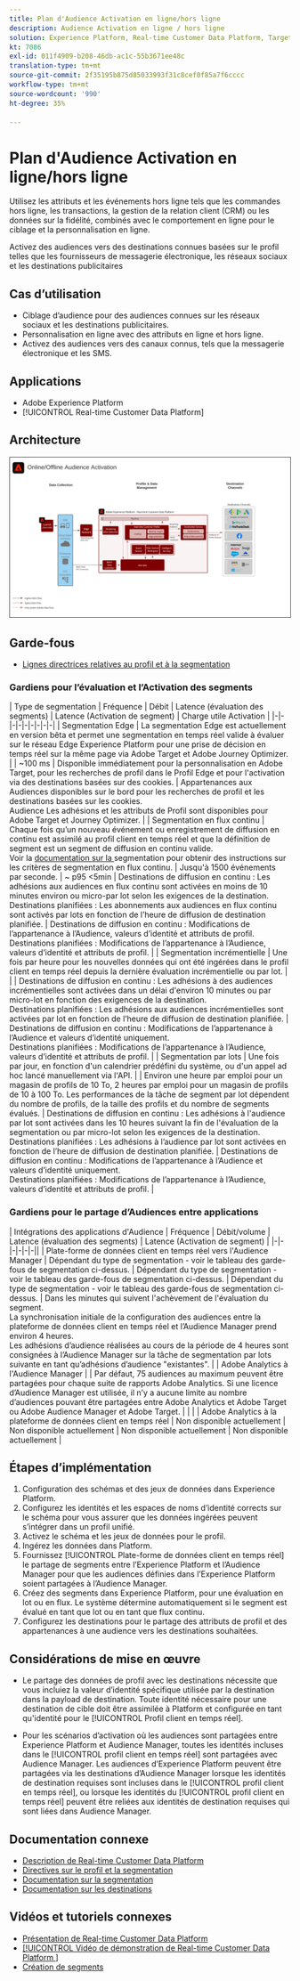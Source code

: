 ```yaml
---
title: Plan d'Audience Activation en ligne/hors ligne
description: Audience Activation en ligne / hors ligne
solution: Experience Platform, Real-time Customer Data Platform, Target, Audience Manager, Analytics, Experience Cloud Services, Data Collection
kt: 7086
exl-id: 011f4909-b208-46db-ac1c-55b3671ee48c
translation-type: tm+mt
source-git-commit: 2f35195b875d85033993f31c8cef0f85a7f6cccc
workflow-type: tm+mt
source-wordcount: '990'
ht-degree: 35%

---
```


# Plan d&#39;Audience Activation en ligne/hors ligne

Utilisez les attributs et les événements hors ligne tels que les commandes hors ligne, les transactions, la gestion de la relation client (CRM) ou les données sur la fidélité, combinés avec le comportement en ligne pour le ciblage et la personnalisation en ligne.

Activez des audiences vers des destinations connues basées sur le profil telles que les fournisseurs de messagerie électronique, les réseaux sociaux et les destinations publicitaires

## Cas d’utilisation

* Ciblage d’audience pour des audiences connues sur les réseaux sociaux et les destinations publicitaires.
* Personnalisation en ligne avec des attributs en ligne et hors ligne.
* Activez des audiences vers des canaux connus, tels que la messagerie électronique et les SMS.

## Applications

* Adobe Experience Platform
* [!UICONTROL Real-time Customer Data Platform]

## Architecture

<img src="assets/onoff.svg" alt="Architecture de référence pour le plan directeur des Audiences Activation en ligne/hors ligne" style="border:1px solid #4a4a4a" />

## Garde-fous

* [Lignes directrices relatives au profil et à la segmentation](https://experienceleague.adobe.com/docs/experience-platform/profile/guardrails.html?lang=fr)

### Gardiens pour l’évaluation et l’Activation des segments

| Type de segmentation | Fréquence | Débit | Latence (évaluation des segments) | Latence (Activation de segment) | Charge utile Activation |
|-|-|-|-|-|-|-|-|-|
| Segmentation Edge | La segmentation Edge est actuellement en version bêta et permet une segmentation en temps réel valide à évaluer sur le réseau Edge Experience Platform pour une prise de décision en temps réel sur la même page via Adobe Target et Adobe Journey Optimizer. |  | ~100 ms | Disponible immédiatement pour la personnalisation en Adobe Target, pour les recherches de profil dans le Profil Edge et pour l&#39;activation via des destinations basées sur des cookies. | Appartenances aux Audiences disponibles sur le bord pour les recherches de profil et les destinations basées sur les cookies.<br>Audience Les adhésions et les attributs de Profil sont disponibles pour Adobe Target et Journey Optimizer.  |
| Segmentation en flux continu | Chaque fois qu’un nouveau événement ou enregistrement de diffusion en continu est assimilé au profil client en temps réel et que la définition de segment est un segment de diffusion en continu valide. <br>Voir la  [documentation sur la ](https://experienceleague.adobe.com/docs/experience-platform/segmentation/api/streaming-segmentation.html?lang=fr) segmentation pour obtenir des instructions sur les critères de segmentation en flux continu. | Jusqu&#39;à 1500 événements par seconde.  | ~ p95 &lt;5min | Destinations de diffusion en continu : Les adhésions aux audiences en flux continu sont activées en moins de 10 minutes environ ou micro-par lot selon les exigences de la destination.<br>Destinations planifiées : Les abonnements aux audiences en flux continu sont activés par lots en fonction de l’heure de diffusion de destination planifiée. | Destinations de diffusion en continu : Modifications de l’appartenance à l’Audience, valeurs d’identité et attributs de profil.<br>Destinations planifiées : Modifications de l’appartenance à l’Audience, valeurs d’identité et attributs de profil. |
| Segmentation incrémentielle | Une fois par heure pour les nouvelles données qui ont été ingérées dans le profil client en temps réel depuis la dernière évaluation incrémentielle ou par lot. |  |  | Destinations de diffusion en continu : Les adhésions à des audiences incrémentielles sont activées dans un délai d&#39;environ 10 minutes ou par micro-lot en fonction des exigences de la destination.<br>Destinations planifiées : Les adhésions aux audiences incrémentielles sont activées par lot en fonction de l’heure de diffusion de destination planifiée. | Destinations de diffusion en continu : Modifications de l’appartenance à l’Audience et valeurs d’identité uniquement.<br>Destinations planifiées : Modifications de l’appartenance à l’Audience, valeurs d’identité et attributs de profil. |
| Segmentation par lots | Une fois par jour, en fonction d&#39;un calendrier prédéfini du système, ou d&#39;un appel ad hoc lancé manuellement via l&#39;API. |  | Environ une heure par emploi pour un magasin de profils de 10 To, 2 heures par emploi pour un magasin de profils de 10 à 100 To. Les performances de la tâche de segment par lot dépendent du nombre de profils, de la taille des profils et du nombre de segments évalués. | Destinations de diffusion en continu : Les adhésions à l&#39;audience par lot sont activées dans les 10 heures suivant la fin de l&#39;évaluation de la segmentation ou par micro-lot selon les exigences de la destination.<br>Destinations planifiées : Les adhésions à l’audience par lot sont activées en fonction de l’heure de diffusion de destination planifiée. | Destinations de diffusion en continu : Modifications de l’appartenance à l’Audience et valeurs d’identité uniquement.<br>Destinations planifiées : Modifications de l’appartenance à l’Audience, valeurs d’identité et attributs de profil. |

### Gardiens pour le partage d’Audiences entre applications

| Intégrations des applications d&#39;Audience | Fréquence | Débit/volume | Latence (évaluation des segments) | Latence (Activation de segment) |
|-|-|-|-|-|-||
| Plate-forme de données client en temps réel vers l&#39;Audience Manager | Dépendant du type de segmentation - voir le tableau des garde-fous de segmentation ci-dessus. | Dépendant du type de segmentation - voir le tableau des garde-fous de segmentation ci-dessus. | Dépendant du type de segmentation - voir le tableau des garde-fous de segmentation ci-dessus. | Dans les minutes qui suivent l&#39;achèvement de l&#39;évaluation du segment.<br>La synchronisation initiale de la configuration des audiences entre la plateforme de données client en temps réel et l’Audience Manager prend environ 4 heures.<br>Les adhésions d’audience réalisées au cours de la période de 4 heures sont consignées à l’Audience Manager sur la tâche de segmentation par lots suivante en tant qu’adhésions d’audience &quot;existantes&quot;. |
| Adobe Analytics à l&#39;Audience Manager |  | Par défaut, 75 audiences au maximum peuvent être partagées pour chaque suite de rapports Adobe Analytics. Si une licence d’Audience Manager est utilisée, il n’y a aucune limite au nombre d’audiences pouvant être partagées entre Adobe Analytics et Adobe Target ou Adobe Audience Manager et Adobe Target. |  |  |
| Adobe Analytics à la plateforme de données client en temps réel | Non disponible actuellement | Non disponible actuellement | Non disponible actuellement | Non disponible actuellement |





## Étapes d’implémentation

1. Configuration des schémas et des jeux de données dans Experience Platform.
1. Configurez les identités et les espaces de noms d’identité corrects sur le schéma pour vous assurer que les données ingérées peuvent s’intégrer dans un profil unifié.
1. Activez le schéma et les jeux de données pour le profil.
1. Ingérez les données dans Platform.
1. Fournissez [!UICONTROL Plate-forme de données client en temps réel] le partage de segments entre l’Experience Platform et l’Audience Manager pour que les audiences définies dans l’Experience Platform soient partagées à l’Audience Manager.
1. Créez des segments dans Experience Platform, pour une évaluation en lot ou en flux. Le système détermine automatiquement si le segment est évalué en tant que lot ou en tant que flux continu.
1. Configurez les destinations pour le partage des attributs de profil et des appartenances à une audience vers les destinations souhaitées.

## Considérations de mise en œuvre

* Le partage des données de profil avec les destinations nécessite que vous incluiez la valeur d’identité spécifique utilisée par la destination dans la payload de destination. Toute identité nécessaire pour une destination de cible doit être assimilée à Platform et configurée en tant qu&#39;identité pour le [!UICONTROL Profil client en temps réel].

* Pour les scénarios d’activation où les audiences sont partagées entre Experience Platform et Audience Manager, toutes les identités incluses dans le [!UICONTROL profil client en temps réel] sont partagées avec Audience Manager. Les audiences d’Experience Platform peuvent être partagées via les destinations d’Audience Manager lorsque les identités de destination requises sont incluses dans le [!UICONTROL profil client en temps réel], ou lorsque les identités du [!UICONTROL profil client en temps réel] peuvent être reliées aux identités de destination requises qui sont liées dans Audience Manager.

## Documentation connexe

* [Description de Real-time Customer Data Platform](https://helpx.adobe.com/fr/legal/product-descriptions/real-time-customer-data-platform.html)
* [Directives sur le profil et la segmentation](https://experienceleague.adobe.com/docs/experience-platform/profile/guardrails.html?lang=en)
* [Documentation sur la segmentation](https://experienceleague.adobe.com/docs/experience-platform/segmentation/api/streaming-segmentation.html)
* [Documentation sur les destinations](https://experienceleague.adobe.com/docs/experience-platform/destinations/catalog/overview.html?lang=fr)

## Vidéos et tutoriels connexes

* [Présentation de Real-time Customer Data Platform ](https://experienceleague.adobe.com/docs/platform-learn/tutorials/application-services/rtcdp/understanding-the-real-time-customer-data-platform.html?lang=fr)
* [[!UICONTROL Vidéo de démonstration de Real-time Customer Data Platform ]](https://experienceleague.adobe.com/docs/platform-learn/tutorials/application-services/rtcdp/demo.html?lang=fr)
* [Création de segments](https://experienceleague.adobe.com/docs/platform-learn/tutorials/segments/create-segments.html?lang=fr)
